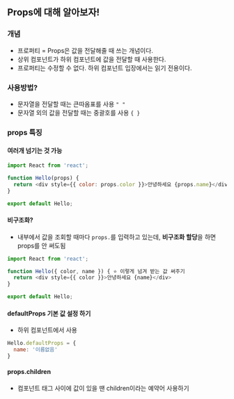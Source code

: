 ## Props에 대해 알아보자!
### 개념
* 프로퍼티 = Props은 값을 전달해줄 때 쓰는 개념이다.
* 상위 컴포넌트가 하위 컴포넌트에 값을 전달할 때 사용한다. 
* 프로퍼티는 수정할 수 없다. 하위 컴포넌트 입장에서는 읽기 전용이다.

### 사용방법?
* 문자열을 전달할 때는 큰따옴표를 사용 ```" "```
* 문자열 외의 값을 전달할 때는 중괄호를 사용 ```{ }```


### props 특징
#### 여러개 넘기는 것 가능
```javascript
import React from 'react';

function Hello(props) {
  return <div style={{ color: props.color }}>안녕하세요 {props.name}</div> ⭐️ 넘겨준 값 사용
}

export default Hello;
```

#### 비구조화? 
* 내부에서 값을 조회할 때마다 ```props.```를 입력하고 있는데, **비구조화 할당**을 하면 props를 안 써도됨

```javascript
import React from 'react';

function Hello({ color, name }) { ⭐️ 이렇게 넘겨 받는 값 써주기
  return <div style={{ color }}>안녕하세요 {name}</div>
}

export default Hello;
```

#### defaultProps 기본 값 설정 하기
* 하위 컴포넌트에서 사용
```javascript
Hello.defaultProps = {
  name: '이름없음'
}
```

#### props.children
* 컴포넌트 태그 사이에 값이 있을 땐 children이라는 예약어 사용하기
